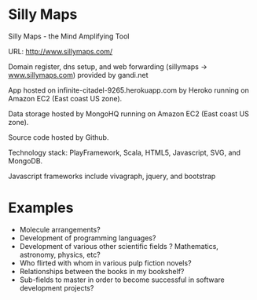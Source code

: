 Silly Maps
===

Silly Maps - the Mind Amplifying Tool

URL: http://www.sillymaps.com/

Domain register, dns setup, and web forwarding (sillymaps -> www.sillymaps.com) provided by gandi.net

App hosted on infinite-citadel-9265.herokuapp.com by Heroko running on Amazon EC2 (East coast US zone).

Data storage hosted by MongoHQ running on Amazon EC2 (East coast US zone).

Source code hosted by Github.

Technology stack: PlayFramework, Scala, HTML5, Javascript, SVG, and MongoDB.

Javascript frameworks include vivagraph, jquery, and bootstrap


Examples
====

- Molecule arrangements?
- Development of programming languages?
- Development of various other scientific fields ? Mathematics, astronomy, physics, etc?
- Who flirted with whom in various pulp fiction novels?
- Relationships between the books in my bookshelf?
- Sub-fields to master in order to become successful in software development projects?